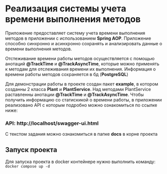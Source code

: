 # Реализация системы учета времени выполнения методов

Приложение предоставляет систему учета времени выполнения методов в приложении с использованием **Spring AOP**.
Приложение способно синхронно и асинхронно сохранять и анализировать данные о времени выполнения методов.

Отстеживание времени работы методов осуществляется с помощью анотаций **@TrackTime** и **@TrackAsyncTime**, которые можно применять к методам для отслеживания времени их выполнения.
Информация о времени работы методов сохраняется в бд (**PostgreSQL**) 

Для демонстрации работы в проекте создан пакет **example**, в котором созданны 2 класса **Plant** и **PlantService**. 
Над методами PlantService раставленны анотации **@TrackTime** и **@TrackAsyncTime**. 
Чтобы получить информацию со статискикой о времени работы, в приложении реализовано API с которым подробно можно ознакомиться по ссылке ниже:
### API: http://localhost/swagger-ui.html

С текстом задания можно ознакомиться в папке **docs** в корне проекта 

## Запуск проекта

Для запуска проекта в docker контейнере нужно выполнить команду:
`docker compose up -d`

